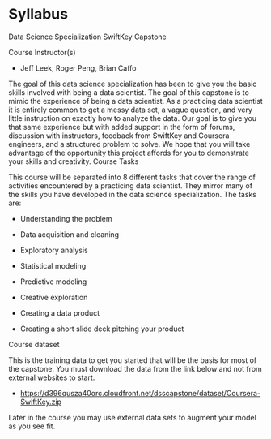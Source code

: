 # Syllabus
Data Science Specialization SwiftKey Capstone

Course Instructor(s)

- Jeff Leek, Roger Peng, Brian Caffo

The goal of this data science specialization has been to give you the basic skills involved with being a data scientist. The goal of this capstone is to mimic the experience of being a data scientist. As a practicing data scientist it is entirely common to get a messy data set, a vague question, and very little instruction on exactly how to analyze the data. Our goal is to give you that same experience but with added support in the form of forums, discussion with instructors, feedback from SwiftKey and Coursera engineers, and a structured problem to solve. We hope that you will take advantage of the opportunity this project affords for you to demonstrate your skills and creativity. 
Course Tasks

This course will be separated into 8 different tasks that cover the range of activities encountered by a practicing data scientist. They mirror many of the skills you have developed in the data science specialization. The tasks are:

-    Understanding the problem

-    Data acquisition and cleaning

 -   Exploratory analysis

 -   Statistical modeling

 -   Predictive modeling

 -   Creative exploration

 -   Creating a data product

  -  Creating a short slide deck pitching your product

Course dataset

This is the training data to get you started that will be the basis for most of the capstone. You must download the data from the link below and not from external websites to start.

-    https://d396qusza40orc.cloudfront.net/dsscapstone/dataset/Coursera-SwiftKey.zip

Later in the course you may use external data sets to augment your model as you see fit.


